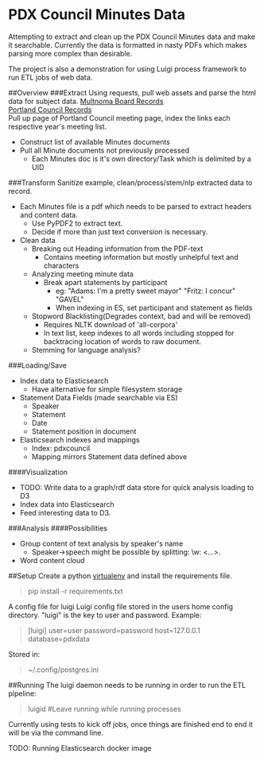 PDX Council Minutes Data
==============

Attempting to extract and clean up the PDX Council Minutes data and make it searchable.  Currently the data is formatted in nasty PDFs which makes parsing more complex than desirable.  

The project is also a demonstration for using Luigi process framework to run ETL jobs of web data.  

##Overview
###Extract
Using requests, pull web assets and parse the html data for subject data. 
[Multnoma Board Records](http://multnomah.granicus.com/ViewPublisher.php?view_id=3)  
[Portland Council Records](http://www.portlandonline.com/auditor/index.cfm?c=56676)  
Pull up page of Portland Council meeting page, index the links each respective year's meeting list.
 * Construct list of available Minutes documents
 * Pull all Minute documents not previously processed
    * Each Minutes doc is it's own directory/Task which is delimited by a UID

###Transform
Sanitize example, clean/process/stem/nlp extracted data to record.  
 * Each Minutes file is a pdf which needs to be parsed to extract headers and content data.
    * Use PyPDF2 to extract text.
    * Decide if more than just text conversion is necessary.
 * Clean data
    * Breaking out Heading information from the PDF-text
        * Contains meeting information but mostly unhelpful text and characters
    * Analyzing meeting minute data
        * Break apart statements by participant
            * eg: "Adams: I'm a pretty sweet mayor" "Fritz: I concur" "GAVEL"
            * When indexing in ES, set participant and statement as fields
    * Stopword Blacklisting(Degrades context, bad and will be removed)
        * Requires NLTK download of 'all-corpora'
        * In text list, keep indexes to all words including stopped for backtracing location of words to raw document.
    * Stemming for language analysis?

###Loading/Save
 * Index data to Elasticsearch 
    * Have alternative for simple filesystem storage
 * Statement Data Fields (made searchable via ES)
    * Speaker
    * Statement
    * Date
    * Statement position in document
 * Elasticsearch indexes and mappings
    * Index: pdxcouncil
    * Mapping mirrors Statement data defined above

####Visualization
 * TODO: Write data to a graph/rdf data store for quick analysis loading to D3
 * Index data into Elasticsearch
 * Feed interesting data to D3.

###Analysis
####Possibilities 
 * Group content of text analysis by speaker's name
     * Speaker->speech might be possible by splitting: 
     \w<SpeakerName>: <sentence> <words> <...>.  
 * Word content cloud

##Setup
Create a python [virtualenv](http://virtualenv.readthedocs.org/en/latest/) and install the requirements file.
> pip install -r requirements.txt

A config file for luigi Luigi config file stored in the users home config directory. "luigi" is the key to user and password.  Example:
> [luigi]
user=user
password=password
host=127.0.0.1
database=pdxdata

Stored in:
> ~/.config/postgres.ini


##Running
The luigi daemon needs to be running in order to run the ETL pipeline:
> luigid #Leave running while running processes

Currently using tests to kick off jobs, once things are finished end to end it will be via the command line.

TODO: Running Elasticsearch docker image



